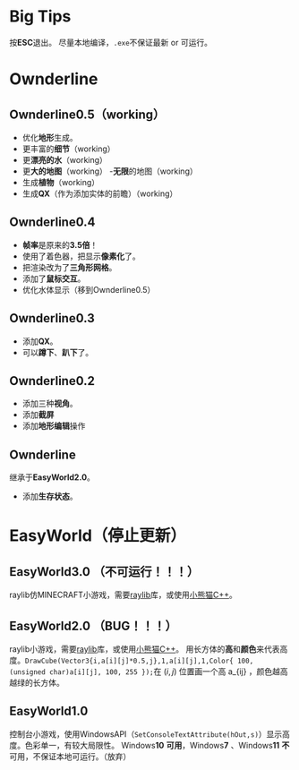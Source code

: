 # Big Tips
按**ESC**退出。
尽量本地编译，```.exe```不保证最新 or 可运行。
# Ownderline
## Ownderline0.5（working）
- 优化**地形**生成。
- 更丰富的**细节**（working）
- 更**漂亮的水**（working）
- 更**大的地图**（working）
  -**无限**的地图（working）
- 生成**植物**（working）
- 生成**QX**（作为添加实体的前瞻）（working）
## Ownderline0.4
- **帧率**是原来的**3.5倍**！
- 使用了着色器，把显示**像素化**了。
- 把渲染改为了**三角形网格**。
- 添加了**鼠标交互**。
- 优化水体显示（移到Ownderline0.5）
## Ownderline0.3
- 添加**QX**。
- 可以**蹲下**、**趴下**了。
## Ownderline0.2
- 添加三种**视角**。
- 添加**截屏**
- 添加**地形编辑**操作
## Ownderline
继承于**EasyWorld2.0**。
- 添加**生存状态**。
# EasyWorld（停止更新）
## EasyWorld3.0 （不可运行！！！）
raylib仿MINECRAFT小游戏，需要[raylib](https://www.raylib.com/)库，或使用[小熊猫C++](http://royqh.net/redpandacpp/download/)。
## EasyWorld2.0 （BUG！！！）
raylib小游戏，需要[raylib](https://www.raylib.com/)库，或使用[小熊猫C++](http://royqh.net/redpandacpp/download/)。
用长方体的**高**和**颜色**来代表高度。```DrawCube(Vector3{i,a[i][j]*0.5,j},1,a[i][j],1,Color{ 100, (unsigned char)a[i][j], 100, 255 });```在 $(i,j)$ 位置画一个高 a_{ij} ，颜色越高越绿的长方体。
## EasyWorld1.0
控制台小游戏，使用WindowsAPI（```SetConsoleTextAttribute(hOut,s)```）显示高度。色彩单一，有较大局限性。
Windows**10** **可用**，Windows**7** 、Windows**11** **不**可用，不保证本地可运行。（放弃）
